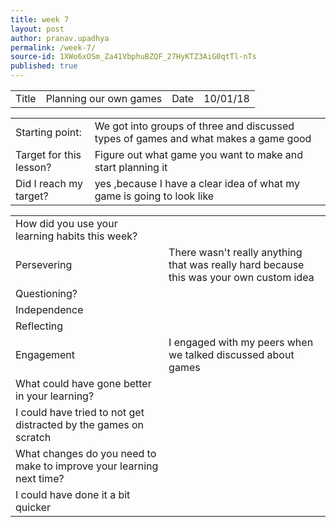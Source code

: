 ```yaml
---
title: week 7
layout: post
author: pranav.upadhya
permalink: /week-7/
source-id: 1XWo6xOSm_Za41VbphuBZQF_27HyKTZ3AiG0qtTl-nTs
published: true
---
```

<table>
  <tr>
    <td>Title</td>
    <td>Planning our own games</td>
    <td>Date</td>
    <td>10/01/18</td>
  </tr>
</table>


<table>
  <tr>
    <td>Starting point:</td>
    <td>We got into groups of three and discussed types of games and what makes a game good</td>
  </tr>
  <tr>
    <td>Target for this lesson?</td>
    <td>Figure out what game you want to make and start planning it</td>
  </tr>
  <tr>
    <td>Did I reach my target? </td>
    <td>yes ,because I have a clear idea of what my game is going to look like</td>
  </tr>
</table>


<table>
  <tr>
    <td>How did you use your learning habits this week?</td>
    <td></td>
  </tr>
  <tr>
    <td>Persevering</td>
    <td>There wasn't really anything that was really hard because this was your own custom idea</td>
  </tr>
  <tr>
    <td>Questioning?</td>
    <td></td>
  </tr>
  <tr>
    <td>Independence</td>
    <td></td>
  </tr>
  <tr>
    <td>Reflecting</td>
    <td></td>
  </tr>
  <tr>
    <td>Engagement</td>
    <td>I engaged with my peers when we talked discussed about games</td>
  </tr>
  <tr>
    <td>What could have gone better in your learning?</td>
    <td></td>
  </tr>
  <tr>
    <td>I could have tried to not get distracted by the games on scratch</td>
    <td></td>
  </tr>
  <tr>
    <td>What changes do you need to make to improve your learning next time?</td>
    <td></td>
  </tr>
  <tr>
    <td>I could have done it a bit quicker</td>
    <td></td>
  </tr>
</table>


